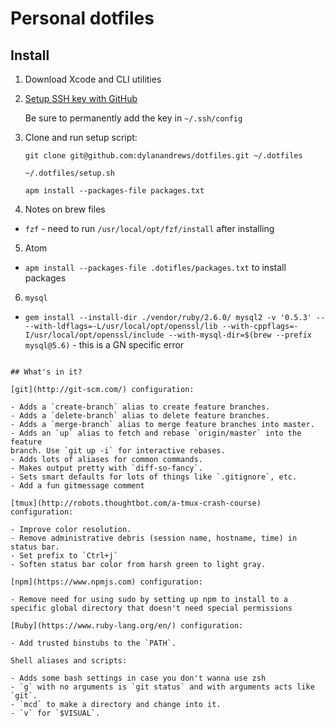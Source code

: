 # Personal dotfiles

## Install

1. Download Xcode and CLI utilities

2. [Setup SSH key with GitHub](https://help.github.com/articles/generating-a-new-ssh-key-and-adding-it-to-the-ssh-agent/)

   Be sure to permanently add the key in `~/.ssh/config`

3. Clone and run setup script:

   ```
   git clone git@github.com:dylanandrews/dotfiles.git ~/.dotfiles

   ~/.dotfiles/setup.sh

   apm install --packages-file packages.txt
   ```

4. Notes on brew files
  * `fzf` - need to run `/usr/local/opt/fzf/install` after installing

5. Atom
  * `apm install --packages-file .dotifles/packages.txt` to install packages

6. `mysql`
  * `gem install --install-dir ./vendor/ruby/2.6.0/ mysql2 -v '0.5.3' -- --with-ldflags=-L/usr/local/opt/openssl/lib --with-cppflags=-I/usr/local/opt/openssl/include --with-mysql-dir=$(brew --prefix mysql@5.6)` - this is a GN specific error

```

## What's in it?

[git](http://git-scm.com/) configuration:

- Adds a `create-branch` alias to create feature branches.
- Adds a `delete-branch` alias to delete feature branches.
- Adds a `merge-branch` alias to merge feature branches into master.
- Adds an `up` alias to fetch and rebase `origin/master` into the feature
branch. Use `git up -i` for interactive rebases.
- Adds lots of aliases for common commands.
- Makes output pretty with `diff-so-fancy`.
- Sets smart defaults for lots of things like `.gitignore`, etc.
- Add a fun gitmessage comment

[tmux](http://robots.thoughtbot.com/a-tmux-crash-course) configuration:

- Improve color resolution.
- Remove administrative debris (session name, hostname, time) in status bar.
- Set prefix to `Ctrl+j`
- Soften status bar color from harsh green to light gray.

[npm](https://www.npmjs.com) configuration:

- Remove need for using sudo by setting up npm to install to a specific global directory that doesn't need special permissions

[Ruby](https://www.ruby-lang.org/en/) configuration:

- Add trusted binstubs to the `PATH`.

Shell aliases and scripts:

- Adds some bash settings in case you don't wanna use zsh
- `g` with no arguments is `git status` and with arguments acts like `git`.
- `mcd` to make a directory and change into it.
- `v` for `$VISUAL`.

```
